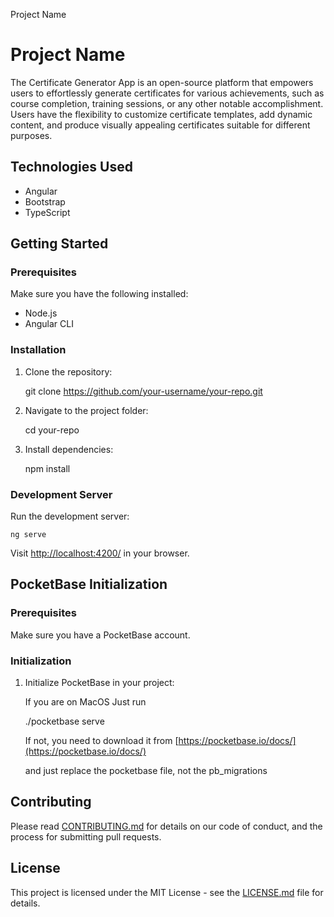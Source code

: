   Project Name

Project Name
============

The Certificate Generator App is an open-source platform that empowers users to effortlessly generate certificates for various achievements, such as course completion, training sessions, or any other notable accomplishment. Users have the flexibility to customize certificate templates, add dynamic content, and produce visually appealing certificates suitable for different purposes.

Technologies Used
-----------------

*   Angular
*   Bootstrap
*   TypeScript

Getting Started
---------------

### Prerequisites

Make sure you have the following installed:

*   Node.js
*   Angular CLI

### Installation

1.  Clone the repository:

    git clone https://github.com/your-username/your-repo.git

3.  Navigate to the project folder:

    cd your-repo

5.  Install dependencies:

    npm install

### Development Server

Run the development server:

    ng serve

Visit [http://localhost:4200/](http://localhost:4200/) in your browser.

PocketBase Initialization
-------------------------

### Prerequisites

Make sure you have a PocketBase account.

### Initialization


1.  Initialize PocketBase in your project:

    If you are on MacOS Just run 

    ./pocketbase serve

    If not, you need to download it from 
    [https://pocketbase.io/docs/](https://pocketbase.io/docs/)

    and just replace the pocketbase file, not the pb_migrations
    


Contributing
------------

Please read [CONTRIBUTING.md](CONTRIBUTING.md) for details on our code of conduct, and the process for submitting pull requests.

License
-------

This project is licensed under the MIT License - see the [LICENSE.md](LICENSE.md) file for details.
